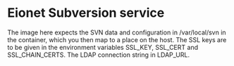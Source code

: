 Eionet Subversion service
=========================

The image here expects the SVN data and configuration in /var/local/svn in the container, which you then map to a place on the host.
The SSL keys are to be given in the environment variables SSL_KEY, SSL_CERT and SSL_CHAIN_CERTS. The LDAP connection string in LDAP_URL.

